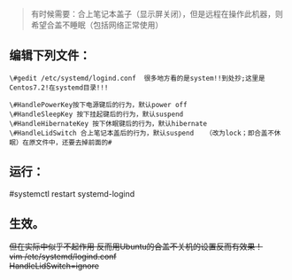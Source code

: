 >有时候需要：合上笔记本盖子（显示屏关闭），但是远程在操作此机器，则希望合盖不睡眠（包括网络正常使用）

## 编辑下列文件：
``` shell
\#gedit /etc/systemd/logind.conf  很多地方看的是system!!到处抄;这里是Centos7.2!在systemd目录!!!

\#HandlePowerKey按下电源键后的行为，默认power off
\#HandleSleepKey 按下挂起键后的行为，默认suspend
\#HandleHibernateKey 按下休眠键后的行为，默认hibernate
\#HandleLidSwitch 合上笔记本盖后的行为，默认suspend   （改为lock；即合盖不休眠）在原文件中，还要去掉前面的#
```
## 运行：

\#systemctl restart systemd-logind

## 生效。

~~但在实际中似乎不起作用 反而用Ubuntu的合盖不关机的设置反而有效果！~~  
~~vim /etc/systemd/logind.conf~~  
~~HandleLidSwitch=ignore~~  